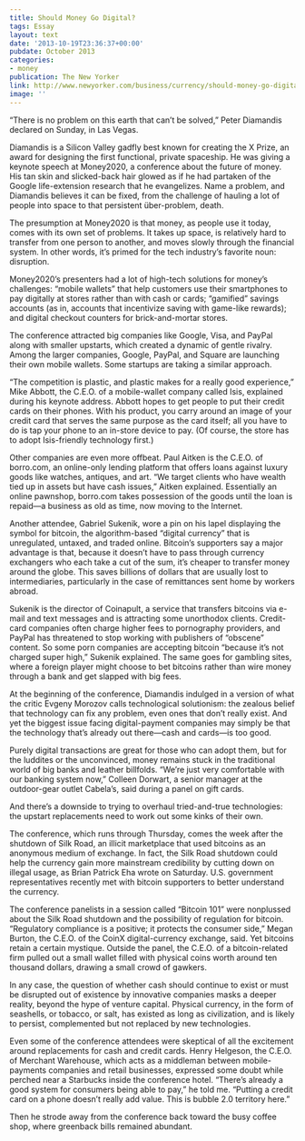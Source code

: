 ```yaml
---
title: Should Money Go Digital?
tags: Essay
layout: text
date: '2013-10-19T23:36:37+00:00'
pubdate: October 2013
categories:
- money
publication: The New Yorker
link: http://www.newyorker.com/business/currency/should-money-go-digital
image: ''
---
```



“There is no problem on this earth that can’t be solved,” Peter Diamandis declared on Sunday, in Las Vegas.

Diamandis is a Silicon Valley gadfly best known for creating the X Prize, an award for designing the first functional, private spaceship. He was giving a keynote speech at Money2020, a conference about the future of money. His tan skin and slicked-back hair glowed as if he had partaken of the Google life-extension research that he evangelizes. Name a problem, and Diamandis believes it can be fixed, from the challenge of hauling a lot of people into space to that persistent über-problem, death.

The presumption at Money2020 is that money, as people use it today, comes with its own set of problems. It takes up space, is relatively hard to transfer from one person to another, and moves slowly through the financial system. In other words, it’s primed for the tech industry’s favorite noun: disruption.

Money2020’s presenters had a lot of high-tech solutions for money’s challenges: “mobile wallets” that help customers use their smartphones to pay digitally at stores rather than with cash or cards; “gamified” savings accounts (as in, accounts that incentivize saving with game-like rewards); and digital checkout counters for brick-and-mortar stores.

The conference attracted big companies like Google, Visa, and PayPal along with smaller upstarts, which created a dynamic of gentle rivalry. Among the larger companies, Google, PayPal, and Square are launching their own mobile wallets. Some startups are taking a similar approach.

“The competition is plastic, and plastic makes for a really good experience,” Mike Abbott, the C.E.O. of a mobile-wallet company called Isis, explained during his keynote address. Abbott hopes to get people to put their credit cards on their phones. With his product, you carry around an image of your credit card that serves the same purpose as the card itself; all you have to do is tap your phone to an in-store device to pay. (Of course, the store has to adopt Isis-friendly technology first.)

Other companies are even more offbeat. Paul Aitken is the C.E.O. of borro.com, an online-only lending platform that offers loans against luxury goods like watches, antiques, and art. “We target clients who have wealth tied up in assets but have cash issues,” Aitken explained. Essentially an online pawnshop, borro.com takes possession of the goods until the loan is repaid—a business as old as time, now moving to the Internet.

Another attendee, Gabriel Sukenik, wore a pin on his lapel displaying the symbol for bitcoin, the algorithm-based “digital currency” that is unregulated, untaxed, and traded online. Bitcoin’s supporters say a major advantage is that, because it doesn’t have to pass through currency exchangers who each take a cut of the sum, it’s cheaper to transfer money around the globe. This saves billions of dollars that are usually lost to intermediaries, particularly in the case of remittances sent home by workers abroad.

Sukenik is the director of Coinapult, a service that transfers bitcoins via e-mail and text messages and is attracting some unorthodox clients. Credit-card companies often charge higher fees to pornography providers, and PayPal has threatened to stop working with publishers of “obscene” content. So some porn companies are accepting bitcoin “because it’s not charged super high,” Sukenik explained. The same goes for gambling sites, where a foreign player might choose to bet bitcoins rather than wire money through a bank and get slapped with big fees.

At the beginning of the conference, Diamandis indulged in a version of what the critic Evgeny Morozov calls technological solutionism: the zealous belief that technology can fix any problem, even ones that don’t really exist. And yet the biggest issue facing digital-payment companies may simply be that the technology that’s already out there—cash and cards—is too good.

Purely digital transactions are great for those who can adopt them, but for the luddites or the unconvinced, money remains stuck in the traditional world of big banks and leather billfolds. “We’re just very comfortable with our banking system now,” Colleen Dorwart, a senior manager at the outdoor-gear outlet Cabela’s, said during a panel on gift cards.

And there’s a downside to trying to overhaul tried-and-true technologies: the upstart replacements need to work out some kinks of their own.

The conference, which runs through Thursday, comes the week after the shutdown of Silk Road, an illicit marketplace that used bitcoins as an anonymous medium of exchange. In fact, the Silk Road shutdown could help the currency gain more mainstream credibility by cutting down on illegal usage, as Brian Patrick Eha wrote on Saturday. U.S. government representatives recently met with bitcoin supporters to better understand the currency.

The conference panelists in a session called “Bitcoin 101” were nonplussed about the Silk Road shutdown and the possibility of regulation for bitcoin. “Regulatory compliance is a positive; it protects the consumer side,” Megan Burton, the C.E.O. of the CoinX digital-currency exchange, said. Yet bitcoins retain a certain mystique. Outside the panel, the C.E.O. of a bitcoin-related firm pulled out a small wallet filled with physical coins worth around ten thousand dollars, drawing a small crowd of gawkers.

In any case, the question of whether cash should continue to exist or must be disrupted out of existence by innovative companies masks a deeper reality, beyond the hype of venture capital. Physical currency, in the form of seashells, or tobacco, or salt, has existed as long as civilization, and is likely to persist, complemented but not replaced by new technologies.

Even some of the conference attendees were skeptical of all the excitement around replacements for cash and credit cards. Henry Helgeson, the C.E.O. of Merchant Warehouse, which acts as a middleman between mobile-payments companies and retail businesses, expressed some doubt while perched near a Starbucks inside the conference hotel. “There’s already a good system for consumers being able to pay,” he told me. “Putting a credit card on a phone doesn’t really add value. This is bubble 2.0 territory here.”

Then he strode away from the conference back toward the busy coffee shop, where greenback bills remained abundant.
